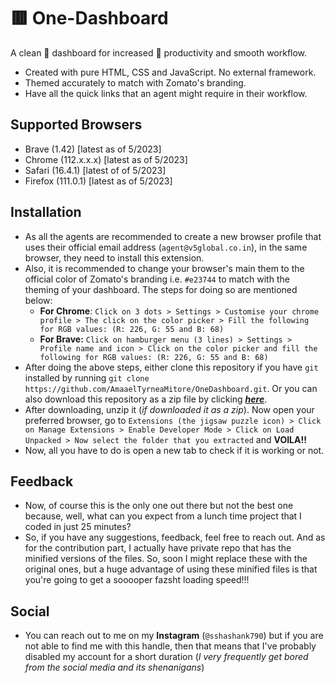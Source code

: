 
# 🟥 One-Dashboard 

A clean 💫 dashboard for increased 🚀 productivity and smooth workflow.

- Created with pure HTML, CSS and JavaScript. No external framework.
- Themed accurately to match with Zomato's branding.
- Have all the quick links that an agent might require in their workflow.

## Supported Browsers
- Brave (1.42)  [latest as of 5/2023]
- Chrome (112.x.x.x) [latest as of 5/2023]
- Safari (16.4.1) [latest of of 5/2023]
- Firefox (111.0.1) [latest as of 5/2023]

## Installation
- As all the agents are recommended to create a new browser profile that uses their official email address (`agent@v5global.co.in`), in the same browser, they need to install this extension.
- Also, it is recommended to change your browser's main them to the official color of Zomato's branding i.e. `#e23744` to match with the theming of your dashboard. The steps for doing so are mentioned below:
    + **For Chrome**: `Click on 3 dots > Settings > Customise your chrome profile > The click on the color picker > Fill the following for RGB values: (R: 226, G: 55 and B: 68)`
    + **For Brave:** `Click on hamburger menu (3 lines) > Settings > Profile name and icon > Click on the color picker and fill the following for RGB values: (R: 226, G: 55 and B: 68)`
- After doing the above steps, either clone this repository if you have `git` installed by running `git clone https://github.com/AmaaelTyrneaMitore/OneDashboard.git`. Or you can also download this repository as a zip file by clicking _**[here](https://github.com/AmaaelTyrneaMitore/OneDashboard)**_.
- After downloading, unzip it (_if downloaded it as a zip_). Now open your preferred browser, go to `Extensions (the jigsaw puzzle icon) > Click on Manage Extensions > Enable Developer Mode > Click on Load Unpacked > Now select the folder that you extracted` and __**VOILA!!**__
- Now, all you have to do is open a new tab to check if it is working or not.
## Feedback
- Now, of course this is the only one out there but not the best one because, well, what can you expect from a lunch time project that I coded in just 25 minutes?
- So, if you have any suggestions, feedback, feel free to reach out. And as for the contribution part, I actually have private repo that has the minified versions of the files. So, soon I might replace these with the original ones, but a huge advantage of using these minified files is that you're going to get a sooooper fazsht loading speed!!!
## Social
- You can reach out to me on my **Instagram** (`@sshashank790`) but if you are not able to find me with this handle, then that means that I've probably disabled my account for a short duration (_I very frequently get bored from the social media and its shenanigans_)



